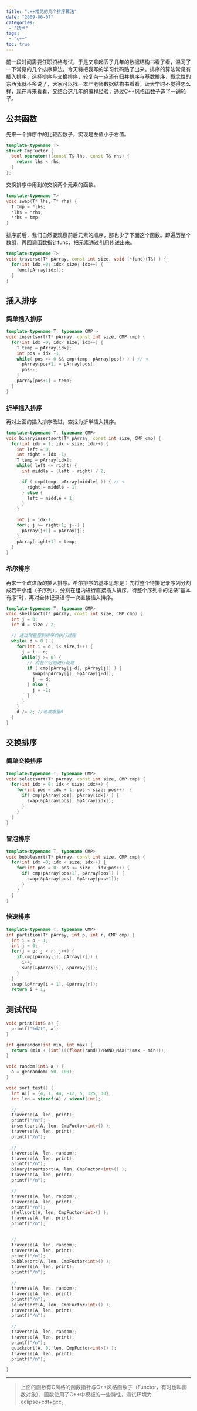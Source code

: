 ```yaml
---
title: "c++常见的几个排序算法"
date: "2009-06-07"
categories:
 - "技术"
tags:
 - "c++"
toc: true
---
```


前一段时间需要任职资格考试，于是又拿起丢了几年的数据结构书看了看，温习了一下常见的几个排序算法。今天特把我写的学习代码贴了出来。排序的算法常见有插入排序，选择排序与交换排序，较复杂一点还有归并排序与基数排序，概念性的东西我就不多说了，大家可以找一本严老师数据结构书看看。读大学时不觉得怎么样，现在再来看看，又结合这几年的编程经验，通过C++风格函数子造了一遍轮子。
<!--more-->

## 公共函数

先来一个排序中的比较函数子，实现是左值小于右值。

```c++
template<typename T>
struct CmpFuctor {
  bool operator()(const T& lhs, const T& rhs) {
    return lhs < rhs;
  }
};
```

交换排序中用到的交换两个元素的函数。

```c++
template<typename T>
void swap(T* lhs, T* rhs) {
  T tmp = *lhs;
  *lhs = *rhs;
  *rhs = tmp;
}
```

排序前后，我们自然要观察前后元素的顺序，那也少了下面这个函数。即遍历整个数组，再回调函数指针func，把元素通过引用传递出来。

```c++
template<typename T>
void traverse(T* pArray, const int size, void (*func)(T&) ) {
  for(int idx =0; idx< size; idx++) {
    func(pArray[idx]);
  }
}
```

## 插入排序

### 简单插入排序

```c++
template<typename T, typename CMP >
void insertsort(T* pArray, const int size, CMP cmp) {
  for(int idx =0; idx< size; idx++) {
    T temp = pArray[idx];
    int pos = idx -1;
    while( pos >= 0 && cmp(temp, pArray[pos]) ) { // <
      pArray[pos+1] = pArray[pos];
      pos--;
    }
    pArray[pos+1] = temp;
  }
}
```

### 折半插入排序

再对上面的插入排序改进，查找为折半插入排序。

```c++
template<typename T, typename CMP>
void binaryinsertsort(T* pArray, const int size, CMP cmp) {
  for(int idx = 1; idx < size; idx++) {
    int left = 0;
    int right = idx -1;
    T temp = pArray[idx];
    while( left <= right) {
      int middle = (left + right) / 2;

      if ( cmp(temp, pArray[middle] )) { // <
        right = middle - 1;
      } else {
        left = middle + 1;
      }
    }

    int j = idx-1;
    for(; j >= right+1; j--) {
      pArray[j+1] = pArray[j];
    }
    pArray[right+1] = temp;
  }
}
```

### 希尔排序

再来一个改进版的插入排序。希尔排序的基本思想是：先将整个待排记录序列分割成若干小组（子序列），分别在组内进行直接插入排序，待整个序列中的记录“基本有序”时，再对全体记录进行一次直接插入排序。

```c++
template<typename T, typename CMP>
void shellsort(T* pArray, const int size, CMP cmp) {
  int j = 0;
  int d = size / 2;

  // 通过增量控制排序的执行过程
  while( d > 0 ) {
    for(int i = d; i< size;i++) {
      j = i - d;
      while(j >= 0) {
        // 对各个分组进行处理
        if ( cmp(pArray[j+d], pArray[j]) ) {
          swap(&pArray[j], &pArray[j+d]);
          j -= d;
        } else {
          j = -1;
        }
      }
    }
    d /= 2; //递减增量d
  }
}
```

## 交换排序

### 简单交换排序

```c++
template<typename T, typename CMP>
void selectsort(T* pArray, const int size, CMP cmp) {
  for(int idx = 0; idx < size; idx++) {
    for(int pos = idx + 1; pos < size; pos++)  {
      if( cmp(pArray[pos], pArray[idx]) ) {
        swap(&pArray[pos], &pArray[idx]);
      }
    }
  }
}
```

### 冒泡排序

```c++
template<typename T, typename CMP>
void bubblesort(T* pArray, const int size, CMP cmp) {
  for(int idx =0; idx < size; idx++) {
    for(int pos = 0; pos <= size - idx;pos++) {
      if( cmp(pArray[pos+1], pArray[pos]) ) {
        swap(&pArray[pos], &pArray[pos+1]);
      }
    }
  }
}
```

### 快速排序

```c++
template<typename T, typename CMP>
int partition(T* pArray, int p, int r, CMP cmp) {
  int i = p - 1;
  int j = 0;
  for(j = p; j < r; j++) {
    if(cmp(pArray[j], pArray[r])) {
      i++;
      swap(&pArray[i], &pArray[j]);
    }
  }
  swap(&pArray[i + 1], &pArray[r]);
  return i + 1;
```

## 测试代码

```c++
void print(int& a) {
  printf("%d/t", a);
}

int genrandom(int min, int max) {
  return (min + (int)(((float)rand()/RAND_MAX)*(max - min)));
}

void random(int& a ) {
  a = genrandom(-50, 100);
}

void sort_test() {
  int A[] = {4, 1, 44, -12, 5, 125, 30};
  int len = sizeof(A) / sizeof(int);

  //
  traverse(A, len, print);
  printf("/n");
  insertsort(A, len, CmpFuctor<int>() );
  traverse(A, len, print);
  printf("/n");

  //
  traverse(A, len, random);
  traverse(A, len, print);
  printf("/n");
  binaryinsertsort(A, len, CmpFuctor<int>() );
  traverse(A, len, print);
  printf("/n");

  //
  traverse(A, len, random);
  traverse(A, len, print);
  printf("/n");
  shellsort(A, len, CmpFuctor<int>() );
  traverse(A, len, print);
  printf("/n");


  //
  traverse(A, len, random);
  traverse(A, len, print);
  printf("/n");
  bubblesort(A, len, CmpFuctor<int>() );
  traverse(A, len, print);
  printf("/n");

  //
  traverse(A, len, random);
  traverse(A, len, print);
  printf("/n");
  selectsort(A, len, CmpFuctor<int>() );
  traverse(A, len, print);
  printf("/n");

  //
  traverse(A, len, random);
  traverse(A, len, print);
  printf("/n");
  quicksort(A, 0, len, CmpFuctor<int>() );
  traverse(A, len, print);
  printf("/n");

}
```

---------------------------------------
 > 上面的函数有C风格的函数指针与C++风格函数子（Functor，有时也叫函数对象），函数使用了C++中模板的一些特性，测试环境为eclipse+cdt+gcc。
